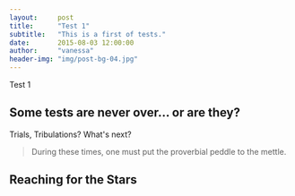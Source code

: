 ```yaml
---
layout:     post
title:      "Test 1"
subtitle:   "This is a first of tests."
date:       2015-08-03 12:00:00
author:     "vanessa"
header-img: "img/post-bg-04.jpg"
---
```


<p>Test 1</p>

<h2 class="section-heading">Some tests are never over... or are they?</h2>

<p>Trials, Tribulations? What's next?</p>

<blockquote>During these times, one must put the proverbial peddle to the mettle.</blockquote>


<h2 class="section-heading">Reaching for the Stars</h2>

